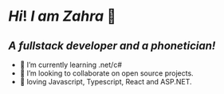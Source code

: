 # *Hi*! *I am Zahra* 👋<br>

## *A fullstack developer and a phonetician!*

- 🌱 I’m currently learning .net/c#
- 👯 I’m looking to collaborate on open source projects.
- 💜 loving Javascript, Typescript, React and ASP.NET.  

[linkedin]: https://www.linkedin.com/in/zahra-mahmoodzadeh/
